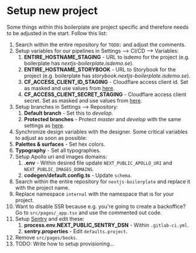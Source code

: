 # Setup new project

Some things within this boilerplate are project specific and therefore needs to be adjusted in the start. Follow this list:

1. Search within the entire repository for `TODO:` and adjust the comments.
2. Setup variables for our pipelines in Settings --> CI/CD --> Variables:
   1. **ENTIRE_HOSTNAME_STAGING** - URL to isdemo for the project (e.g. boilerplate has _nextjs-boilerplate.isdemo.se_).
   2. **ENTIRE_HOSTNAME_STORYBOOK** - URL to Storybook for the project (e.g. boilerplate has _storybook.nextjs-boilerplate.isdemo.se_).
   3. **CF_ACCESS_CLIENT_ID_STAGING** - Cloudflare access client id. Set as masked and use values from [here](https://git.interactivesolutions.se/internal/nextjs-boilerplate/-/settings/ci_cd).
   4. **CF_ACCESS_CLIENT_SECRET_STAGING** - Cloudflare access client secret. Set as masked and use values from [here](https://git.interactivesolutions.se/internal/nextjs-boilerplate/-/settings/ci_cd).
3. Setup branches in Settings --> Repository:
   1. **Default branch** - Set this to _develop_.
   2. **Protected branches** - Protect _master_ and _develop_ with the same settings as [here](https://git.interactivesolutions.se/internal/nextjs-boilerplate/-/settings/repository).
4. Synchronize design variables with the designer. Some critical variables to adjust as soon as possible:
5. **Palettes & surfaces** - Set hex colors.
6. **Typography** - Set all typographies.
7. Setup Apollo uri and images domains:
   1. **.env** - Within desired file update `NEXT_PUBLIC_APOLLO_URI` and `NEXT_PUBLIC_IMAGES_DOMAINS`.
   2. **codegen/default.config.ts** - Update `schema`.
8. Search within the entire repository for `nextjs-boilerplate` and replace it with the project name.
9. Replace namespace `internal` with the namespace that is for your project.
10. Want to disable SSR because e.g. you're going to create a backoffice? Go to `src/pages/_app.tsx` and use the commented out code.
11. Setup [Sentry](https://sentry.interactivesolutions.se/) and edit these:
    1. **process.env.NEXT_PUBLIC_SENTRY_DSN** - Within `.gitlab-ci.yml`.
    2. **sentry.properties** - Edit `defaults.project`.
12. Remove `src/pages/books`.
13. TODO: Write how to setup provisioning...
